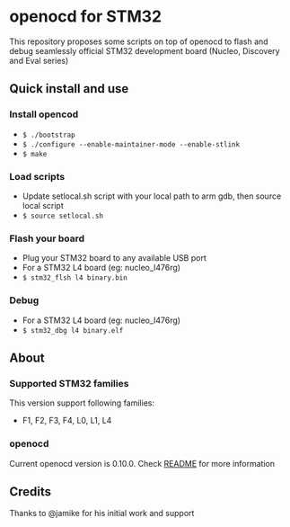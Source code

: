 # openocd for STM32

This repository proposes some scripts on top of openocd to flash and debug seamlessly official STM32 development board
(Nucleo, Discovery and Eval series)

## Quick install and use

### Install opencod
- `$ ./bootstrap`
- `$ ./configure --enable-maintainer-mode --enable-stlink`
- `$ make`

### Load scripts
- Update setlocal.sh script with your local path to arm gdb, then source local script
- `$ source setlocal.sh`

### Flash your board
- Plug your STM32 board to any available USB port
- For a STM32 L4 board (eg: nucleo_l476rg)
- `$ stm32_flsh l4 binary.bin`

### Debug
- For a STM32 L4 board (eg: nucleo_l476rg)
- `$ stm32_dbg l4 binary.elf`

## About

### Supported STM32 families
This version support following families:
- F1, F2, F3, F4, L0, L1, L4

### openocd
Current openocd version is 0.10.0.
Check [README](https://github.com/openocd-stm32/README) for more information

## Credits
Thanks to @jamike for his initial work and support
